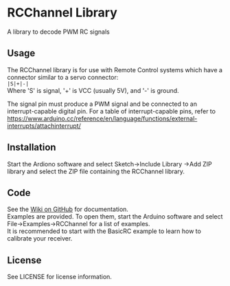 
# RCChannel Library
A library to decode PWM RC signals

## Usage
The RCChannel library is for use with Remote Control systems which have a connector similar to a servo connector:  
```|S|+|-|```  
Where 'S' is signal, '+' is VCC (usually 5V), and '-' is ground.

The signal pin must produce a PWM signal and be connected to an interrupt-capable digital pin. For a table of interrupt-capable pins, refer to https://www.arduino.cc/reference/en/language/functions/external-interrupts/attachinterrupt/
## Installation
Start the Ardiono software and select Sketch->Include Library ->Add ZIP library and select the ZIP file containing the RCChannel library. 
## Code
See the [Wiki on GitHub](https://github.com/foliagecanine/rcchannel/wiki) for documentation.  
Examples are provided. To open them, start the Arduino software and select File->Examples->RCChannel for a list of examples.  
It is recommended to start with the BasicRC example to learn how to calibrate your receiver.
## License
See LICENSE for license information.

